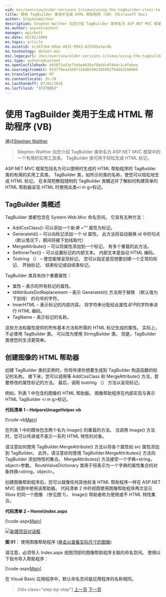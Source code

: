```yaml
---
uid: mvc/overview/older-versions-1/views/using-the-tagbuilder-class-to-build-html-helpers-vb
title: 使用 TagBuilder 类用于生成 HTML 帮助程序 (VB) |Microsoft Docs
author: StephenWalther
description: Stephen Walther 向您介绍 TagBuilder 类命名为 ASP.NET MVC 框架中的一个有用的实用工具类。 可以轻松地使用到的 TagBuilder 类...
ms.author: aspnetcontent
manager: wpickett
ms.date: 03/02/2009
ms.topic: article
ms.assetid: ec26f264-d0ea-4031-9943-825505a3ac4b
ms.technology: dotnet-mvc
msc.legacyurl: /mvc/overview/older-versions-1/views/using-the-tagbuilder-class-to-build-html-helpers-vb
msc.type: authoredcontent
ms.openlocfilehash: b95073a53e73ebe4035ef9b8dcdf84dc3c4febee
ms.sourcegitcommit: 953ff9ea4369f154d6fd0239599279ddd3280009
ms.translationtype: MT
ms.contentlocale: zh-CN
ms.lasthandoff: 07/03/2018
ms.locfileid: "37370952"
---
```

<a name="using-the-tagbuilder-class-to-build-html-helpers-vb"></a>使用 TagBuilder 类用于生成 HTML 帮助程序 (VB)
====================
通过[Stephen Walther](https://github.com/StephenWalther)

> Stephen Walther 向您介绍 TagBuilder 类命名为 ASP.NET MVC 框架中的一个有用的实用工具类。 TagBuilder 类可用于轻松生成 HTML 标记。


ASP.NET MVC 框架包括名为可以使用时生成的 HTML 帮助程序的 TagBuilder 类的有用的实用工具类。 TagBuilder 类，如所示的类的名称，使您可以轻松地生成 HTML 标记。 在本简短教程随附的 TagBuilder 类概述并了解如何构建简单的 HTML 帮助器呈现 HTML 时使用此类&lt;i m g&gt;标记。

## <a name="overview-of-the-tagbuilder-class"></a>TagBuilder 类概述

TagBuilder 类都包含在 System.Web.Mvc 命名空间。 它具有五种方法：

- AddCssClass()-可以添加一个新*类 =""* 属性为标记。
- GenerateId() – 可以向标记添加一个 id 属性。 此方法将自动替换 id 中的句点 （默认情况下，期间将被下划线取代）
- MergeAttribute() – 可以将属性添加到一个标记。 有多个重载的此方法。
- SetInnerText() – 可以设置标记的内部文本。 内部文本是自动 HTML 编码。
- Tostring （） – 使您能够呈现标记。 您可以指定是否想要创建一个正常的标记、 开始标记、 结束标记或自结束标记。
  

TagBuilder 类具有四个重要属性：

- 属性 – 表示的所有标记的属性。
- IdAttributeDotReplacement – 表示 GenerateId() 方法用于替换 （默认值为下划线） 的句号的字符。
- InnerHTML – 表示标记的内部内容。 将字符串分配给此属性*却不*的字符串进行 HTML 编码。
- TagName – 表示标记的名称。

这些方法和属性提供的所有基本方法和所需的 HTML 标记生成的属性。 实际上，不必使用 TagBuilder 类。 可以改为使用 StringBuilder 类。 但是，TagBuilder 类使您的生活更简单。

## <a name="creating-an-image-html-helper"></a>创建图像的 HTML 帮助器

创建 TagBuilder 类的实例时，你将传递你想要生成到 TagBuilder 构造函数的标记的名称。 接下来，您可以调用等 AddCssClass 和 MergeAttribute() 方法，若要修改的属性标记的方法。 最后，调用 tostring （） 方法以呈现标记。

例如，列表 1 中包含的图像的 HTML 帮助器。 图像帮助程序在内部实现与表示 HTML TagBuilder &lt;i m g&gt;标记。

**代码清单 1 – Helpers\ImageHelper.vb**

[!code-vb[Main](using-the-tagbuilder-class-to-build-html-helpers-vb/samples/sample1.vb)]

在列表 1 中的模块包含两个名为 Image() 的重载的方法。 当调用 Image() 方法时，您可以传递或不表示一系列 HTML 特性的对象。

请注意如何使用 TagBuilder.MergeAttribute() 方法以将各个属性如 src 属性添加到 TagBuilder。 此外，请注意如何使用 TagBuilder.MergeAttributes() 方法向 TagBuilder 添加特性的集合。 MergeAttributes() 方法接受一个字典&lt;string，object&gt;参数。 RouteValueDictionary 类用于将表示为一个字典的属性集合的对象转换&lt;string，object&gt;。

创建图像帮助程序后，您可以就像任何其他标准 HTML 帮助程序一样在 ASP.NET MVC 视图中使用该帮助器。 代码清单 2 中的视图使用图像帮助程序两次显示 Xbox 的同一个图像 （参见图 1）。 Image() 帮助者称为使用或不 HTML 特性集合。

**代码清单 2 – Home\Index.aspx**

[!code-aspx[Main](using-the-tagbuilder-class-to-build-html-helpers-vb/samples/sample2.aspx)]


[![新建项目对话框](using-the-tagbuilder-class-to-build-html-helpers-vb/_static/image1.jpg)](using-the-tagbuilder-class-to-build-html-helpers-vb/_static/image1.png)

**图 01**： 使用图像帮助程序 ([单击以查看实际尺寸的图像](using-the-tagbuilder-class-to-build-html-helpers-vb/_static/image2.png))


请注意，必须导入 Index.aspx 视图顶部的图像帮助程序关联的命名空间。 使用以下指令导入帮助程序：

[!code-aspx[Main](using-the-tagbuilder-class-to-build-html-helpers-vb/samples/sample3.aspx)]

在 Visual Basic 应用程序中，默认命名空间是应用程序的名称相同。

> [!div class="step-by-step"]
> [上一页](creating-custom-html-helpers-vb.md)
> [下一页](creating-page-layouts-with-view-master-pages-vb.md)
